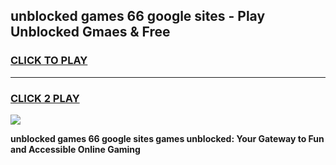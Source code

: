 
## unblocked games 66 google sites - Play Unblocked Gmaes & Free
<h3>
<a href="https://premium.freeplayer.one?title=unblocked_games_66_google_sites&ref=20F">CLICK TO PLAY</a></h3>
<hr>

<h3>
<a href="https://premium.freeplayer.one?title=unblocked_games_66_google_sites&ref=20F">CLICK 2 PLAY</a>
  
</h3>

<a href="https://premium.freeplayer.one?title=unblocked_games_66_google_sites&ref=20F/"><img src="https://clearcache.store/games.png"></a>


**unblocked games 66 google sites games unblocked: Your Gateway to Fun and Accessible Online Gaming**
